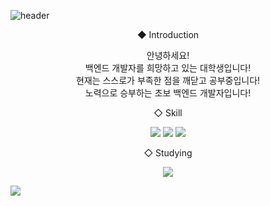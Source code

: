 ![header](https://capsule-render.vercel.app/api?type=waving&color=auto&height=200&section=header&text=Hello%20I'm%20LeeJinSeok&fontSize=60)

<div align=center>
  
◆ Introduction

안녕하세요! <br/> 백엔드 개발자를 희망하고 있는 대학생입니다!<br/>
현재는 스스로가 부족한 점을 깨닫고 공부중입니다! <br/>
노력으로 승부하는 초보 백엔드 개발자입니다!
<br/>
  
◇ Skill
  
<img src="https://img.shields.io/badge/Java-007396?style=flat&logo=OpenJDK&logoColor=white"/>
<img src="https://img.shields.io/badge/JavaScript-F7DF1E?style=flat-square&logo=JavaScript&logoColor=white"/></a>
<img src="https://img.shields.io/badge/MySQL-4479A1?style=flat-square&logo=MySQL&logoColor=white"/></a>

<br/>

◇ Studying

<a href="https://velog.io/@leejinseok0614"><img src="https://img.shields.io/badge/Velog-3DDC84?style=flat-square&logo=Blogger&logoColor=white"/></a>

</div>

<a href="https://github.com/seondal"><img src="https://hits.seeyoufarm.com/api/count/incr/badge.svg?url=https%3A%2F%2Fgithub.com%2Fseondal&count_bg=%23000000&title_bg=%23000000&icon=github.svg&icon_color=%23E7E7E7&title=GitHub&edge_flat=false)"/></a>
